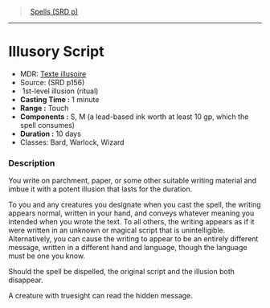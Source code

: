 ﻿---
!SpellItem
Family: SpellVO
Name: Illusory Script
Type: illusion
Level: 1
CastingTime: 1 minute
Range: Touch
Components: S, M (a lead-based ink worth at least 10 gp, which the spell consumes)
Duration: 10 days
Classes: Bard, Warlock, Wizard
Source: (SRD p156)
AltName: '[Texte illusoire](hd_spells_texte_illusoire.md)'
Ritual: ritual
Id: spells_vo.md#illusory-script
ParentLink: spells_vo.md#spells-srd-p
ParentName: Spells (SRD p)
NameLevel: 1
Attributes:
  Name: Illusory Script
  Markdown: >+
    # <!--Name-->Illusory Script<!--/Name-->


    - MDR: <!--AltName-->[Texte illusoire](hd_spells_texte_illusoire.md)<!--/AltName-->

    - Source: <!--Source-->(SRD p156)<!--/Source-->

    -  <!--Level-->1<!--/Level-->st-level <!--Type-->illusion<!--/Type--> (<!--Ritual-->ritual<!--/Ritual-->)

    - **Casting Time :** <!--CastingTime-->1 minute<!--/CastingTime-->

    - **Range :** <!--Range-->Touch<!--/Range-->

    - **Components :** <!--Components-->S, M (a lead-based ink worth at least 10 gp, which the spell consumes)<!--/Components-->

    - **Duration :** <!--Duration-->10 days<!--/Duration-->

    - Classes: <!--Classes-->Bard, Warlock, Wizard<!--/Classes-->


    ### Description


    You write on parchment, paper, or some other suitable writing material and imbue it with a potent illusion that lasts for the duration.


    To you and any creatures you designate when you cast the spell, the writing appears normal, written in your hand, and conveys whatever meaning you intended when you wrote the text. To all others, the writing appears as if it were written in an unknown or magical script that is unintelligible. Alternatively, you can cause the writing to appear to be an entirely different message, written in a different hand and language, though the language must be one you know.


    Should the spell be dispelled, the original script and the illusion both disappear.


    A creature with truesight can read the hidden message.

  AltName: '[Texte illusoire](hd_spells_texte_illusoire.md)'
  Source: (SRD p156)
  Level: 1
  Type: illusion
  Ritual: ritual
  CastingTime: 1 minute
  Range: Touch
  Components: S, M (a lead-based ink worth at least 10 gp, which the spell consumes)
  Duration: 10 days
  Classes: Bard, Warlock, Wizard
AttributesDictionary: >+
  Name: Illusory Script

  Markdown: >+

    # <!--Name-->Illusory Script<!--/Name-->





    - MDR: <!--AltName-->[Texte illusoire](hd_spells_texte_illusoire.md)<!--/AltName-->



    - Source: <!--Source-->(SRD p156)<!--/Source-->



    -  <!--Level-->1<!--/Level-->st-level <!--Type-->illusion<!--/Type--> (<!--Ritual-->ritual<!--/Ritual-->)



    - **Casting Time :** <!--CastingTime-->1 minute<!--/CastingTime-->



    - **Range :** <!--Range-->Touch<!--/Range-->



    - **Components :** <!--Components-->S, M (a lead-based ink worth at least 10 gp, which the spell consumes)<!--/Components-->



    - **Duration :** <!--Duration-->10 days<!--/Duration-->



    - Classes: <!--Classes-->Bard, Warlock, Wizard<!--/Classes-->





    ### Description





    You write on parchment, paper, or some other suitable writing material and imbue it with a potent illusion that lasts for the duration.





    To you and any creatures you designate when you cast the spell, the writing appears normal, written in your hand, and conveys whatever meaning you intended when you wrote the text. To all others, the writing appears as if it were written in an unknown or magical script that is unintelligible. Alternatively, you can cause the writing to appear to be an entirely different message, written in a different hand and language, though the language must be one you know.





    Should the spell be dispelled, the original script and the illusion both disappear.





    A creature with truesight can read the hidden message.



  AltName: '[Texte illusoire](hd_spells_texte_illusoire.md)'

  Source: (SRD p156)

  Level: 1

  Type: illusion

  Ritual: ritual

  CastingTime: 1 minute

  Range: Touch

  Components: S, M (a lead-based ink worth at least 10 gp, which the spell consumes)

  Duration: 10 days

  Classes: Bard, Warlock, Wizard

---
> [Spells (SRD p)](srd_spells.md)

---

# Illusory Script

- MDR: [Texte illusoire](hd_spells_texte_illusoire.md)
- Source: (SRD p156)
-  1st-level illusion (ritual)
- **Casting Time :** 1 minute
- **Range :** Touch
- **Components :** S, M (a lead-based ink worth at least 10 gp, which the spell consumes)
- **Duration :** 10 days
- Classes: Bard, Warlock, Wizard

### Description

You write on parchment, paper, or some other suitable writing material and imbue it with a potent illusion that lasts for the duration.

To you and any creatures you designate when you cast the spell, the writing appears normal, written in your hand, and conveys whatever meaning you intended when you wrote the text. To all others, the writing appears as if it were written in an unknown or magical script that is unintelligible. Alternatively, you can cause the writing to appear to be an entirely different message, written in a different hand and language, though the language must be one you know.

Should the spell be dispelled, the original script and the illusion both disappear.

A creature with truesight can read the hidden message.

